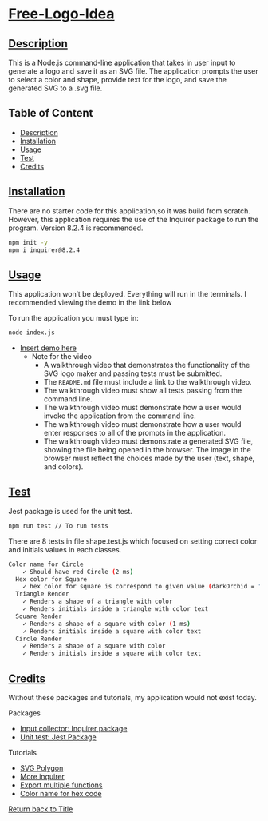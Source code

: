 # [Free-Logo-Idea](#table-of-content)

## [Description](#table-of-content)
This is a Node.js command-line application that takes in user input to generate a logo and save it as an SVG file. The application prompts the user to select a color and shape, provide text for the logo, and save the generated SVG to a .svg file.

## Table of Content
* [Description](#description)
* [Installation](#installation)
* [Usage](#usage)
* [Test](#test)
* [Credits](#credits)

## [Installation](#table-of-content)
There are no starter code for this application,so it was build from scratch. However, this application requires the use of the Inquirer package to run the program. Version 8.2.4 is recommended.
```bash
npm init -y
npm i inquirer@8.2.4
```

## [Usage](#table-of-content)
This application won’t be deployed. Everything will run in the terminals. I recommended viewing the demo in the link below

To run the application you must type in:
```bash
node index.js
```


* [Insert demo here]()
    * Note for the video
        * A walkthrough video that demonstrates the functionality of the SVG logo maker and passing tests must be submitted.
        * The `README.md` file must include a link to the walkthrough video.
        * The walkthrough video must show all tests passing from the command line.
        * The walkthrough video must demonstrate how a user would invoke the application from the command line.
        * The walkthrough video must demonstrate how a user would enter responses to all of the prompts in the application.
        * The walkthrough video must demonstrate a generated SVG file, showing the file being opened in the browser. The image in the browser must reflect the choices made by the user (text, shape, and colors).


## [Test](#table-of-content)
Jest package is used for the unit test.
```bash
npm run test // To run tests
```
There are 8 tests in file shape.test.js which focused on setting correct color and initials values in each classes.

```bash
Color name for Circle
    ✓ Should have red Circle (2 ms)
  Hex color for Square
    ✓ hex color for square is correspond to given value (darkOrchid = "#9932CC")
  Triangle Render
    ✓ Renders a shape of a triangle with color
    ✓ Renders initials inside a triangle with color text
  Square Render
    ✓ Renders a shape of a square with color (1 ms)
    ✓ Renders initials inside a square with color text
  Circle Render
    ✓ Renders a shape of a square with color
    ✓ Renders initials inside a square with color text
```

## [Credits](#table-of-content)
Without these packages and tutorials, my application would not exist today.

Packages
* [Input collector: Inquirer package](https://www.npmjs.com/package/inquirer/v/8.2.4)
* [Unit test: Jest Package](https://www.npmjs.com/package/jest)

Tutorials
* [SVG Polygon](https://www.w3schools.com/graphics/svg_polygon.asp)
* [More inquirer](https://www.digitalocean.com/community/tutorials/nodejs-interactive-command-line-prompts)
* [Export multiple functions](https://stackoverflow.com/questions/16631064/declare-multiple-module-exports-in-node-js)
* [Color name for hex code](https://htmlcolorcodes.com/color-names/)

[Return back to Title](#free-logo-idea)